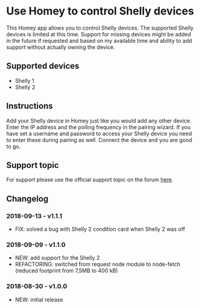 # Use Homey to control Shelly devices
This Homey app allows you to control Shelly devices. The supported Shelly devices is limited at this time. Support for missing devices might be added in the future if requested and based on my available time and ability to add support without actually owning the device.

## Supported devices
* Shelly 1
* Shelly 2

## Instructions
Add your Shelly device in Homey just like you would add any other device. Enter the IP address and the polling frequency in the pairing wizard. If you have set a username and password to access your Shelly device you need to enter these during pairing as well. Connect the device and you are good to go.

## Support topic
For support please use the official support topic on the forum [here](https://community.athom.com/t/696).

## Changelog
### 2018-09-13 - v1.1.1
* FIX: solved a bug with Shelly 2 condition card when Shelly 2 was off

### 2018-09-09 - v1.1.0
* NEW: add support for the Shelly 2
* REFACTORING: switched from request node module to node-fetch (reduced footprint from 7,5MB to 400 kB)

### 2018-08-30 - v1.0.0
* NEW: initial release
